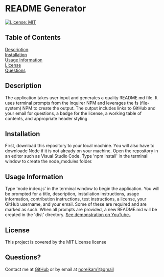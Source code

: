 
# README Generator
[![License: MIT](https://img.shields.io/badge/License-MIT-yellow.svg)](https://opensource.org/licenses/MIT)
      
## Table of Contents

[Description](#description)<br>[Installation](#installation)<br>[Usage Information](#usageInfo)<br>[License](#license)<br>[Questions](#questions)


## Description<a id='description'></a>
The application takes user input and generates a quality README.md file.  It uses terminal prompts from the Inquirer NPM and leverages the fs (file-system) NPM to create the output.  The output includes links to GitHub and your email for questions, a badge for the license, a working table of contents, and appropriate header styling.  


## Installation<a id='installation'></a>
First, download this repository to your local machine.  You will also have to downloade Node if it is not already on your machine.  Open the repository in an editor such as Visual Studio Code.  Type 'npm install' in the terminal window to create the node_modules folder.


## Usage Information<a id='usageInfo'></a>
Type 'node index.js' in the terminal window to begin the application.  You will be prompted for a title, description, installation instructions, usage information, contribution instructions, test instructions, a license, your GitHub username, and your email.  Some of these are required and are marked as such.  When all prompts are provided, a new README.md will be created in the 'dist' directory.  [See demonstration on YouTube.](https://youtu.be/AWiuHy6Vuqw).  


## License<a id='license'></a>
This project is covered by the MIT License license



## Questions?<a id='questions'></a>
Contact me at [GitHub](https://github.com/noreikam) or by email at <noreikam1@gmail>
    